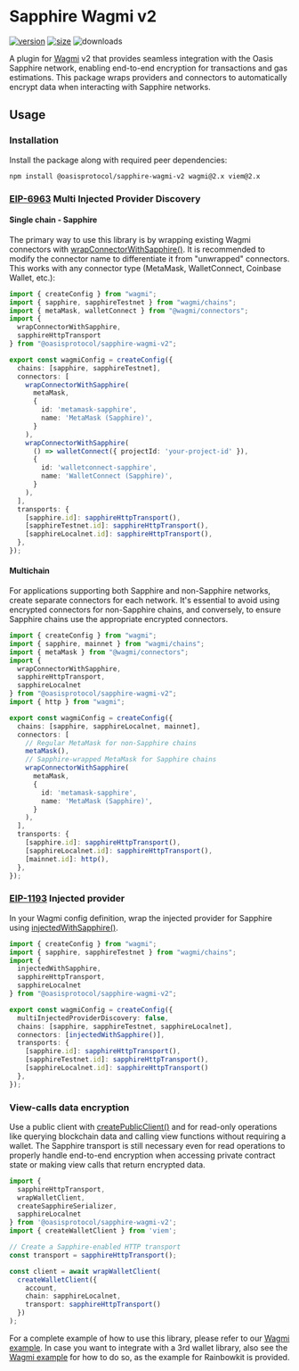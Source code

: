 # Sapphire Wagmi v2

[![version][wagmi-version]][wagmi-npm]
[![size][wagmi-size]][wagmi-bundlephobia]
![downloads][wagmi-downloads]

[wagmi-npm]: https://www.npmjs.org/package/@oasisprotocol/sapphire-wagmi-v2
[wagmi-version]: https://img.shields.io/npm/v/@oasisprotocol/sapphire-wagmi-v2
[wagmi-size]: https://img.shields.io/bundlephobia/minzip/@oasisprotocol/sapphire-wagmi-v2
[wagmi-bundlephobia]: https://bundlephobia.com/package/@oasisprotocol/sapphire-wagmi-v2
[wagmi-downloads]: https://img.shields.io/npm/dm/@oasisprotocol/sapphire-wagmi-v2.svg

A plugin for [Wagmi][wagmi] v2 that provides seamless integration with the Oasis
Sapphire network, enabling end-to-end encryption for transactions and gas
estimations. This package wraps providers and connectors to
automatically encrypt data when interacting with Sapphire networks.

[wagmi]: https://wagmi.sh/

## Usage

### Installation

Install the package along with required peer dependencies:

```
npm install @oasisprotocol/sapphire-wagmi-v2 wagmi@2.x viem@2.x
```

### [EIP-6963] Multi Injected Provider Discovery

#### Single chain - Sapphire

The primary way to use this library is by wrapping existing Wagmi connectors
with [wrapConnectorWithSapphire()]. It is recommended to modify the connector
name to differentiate it from "unwrapped" connectors. This works with any
connector type (MetaMask, WalletConnect, Coinbase Wallet,
etc.):

```typescript
import { createConfig } from "wagmi";
import { sapphire, sapphireTestnet } from "wagmi/chains";
import { metaMask, walletConnect } from "@wagmi/connectors";
import {
  wrapConnectorWithSapphire,
  sapphireHttpTransport
} from "@oasisprotocol/sapphire-wagmi-v2";

export const wagmiConfig = createConfig({
  chains: [sapphire, sapphireTestnet],
  connectors: [
    wrapConnectorWithSapphire(
      metaMask,
      {
        id: 'metamask-sapphire',
        name: 'MetaMask (Sapphire)',
      }
    ),
    wrapConnectorWithSapphire(
      () => walletConnect({ projectId: 'your-project-id' }),
      {
        id: 'walletconnect-sapphire',
        name: 'WalletConnect (Sapphire)',
      }
    ),
  ],
  transports: {
    [sapphire.id]: sapphireHttpTransport(),
    [sapphireTestnet.id]: sapphireHttpTransport(),
    [sapphireLocalnet.id]: sapphireHttpTransport(),
  },
});
```

#### Multichain

For applications supporting both Sapphire and non-Sapphire networks,
create separate connectors for each network. It's essential to avoid using
encrypted connectors for non-Sapphire chains, and conversely, to ensure Sapphire
chains use the appropriate encrypted connectors.

```typescript
import { createConfig } from "wagmi";
import { sapphire, mainnet } from "wagmi/chains";
import { metaMask } from "@wagmi/connectors";
import {
  wrapConnectorWithSapphire,
  sapphireHttpTransport,
  sapphireLocalnet
} from "@oasisprotocol/sapphire-wagmi-v2";
import { http } from "wagmi";

export const wagmiConfig = createConfig({
  chains: [sapphire, sapphireLocalnet, mainnet],
  connectors: [
    // Regular MetaMask for non-Sapphire chains
    metaMask(),
    // Sapphire-wrapped MetaMask for Sapphire chains
    wrapConnectorWithSapphire(
      metaMask,
      {
        id: 'metamask-sapphire',
        name: 'MetaMask (Sapphire)',
      }
    ),
  ],
  transports: {
    [sapphire.id]: sapphireHttpTransport(),
    [sapphireLocalnet.id]: sapphireHttpTransport(),
    [mainnet.id]: http(),
  },
});
```

[EIP-6963]: https://eips.ethereum.org/EIPS/eip-6963
[wrapConnectorWithSapphire()]: https://api.docs.oasis.io/js/sapphire-wagmi-v2/functions/wrapConnectorWithSapphire.html

### [EIP-1193] Injected provider

In your Wagmi config definition, wrap the injected provider for Sapphire
using [injectedWithSapphire()].

```typescript
import { createConfig } from "wagmi";
import { sapphire, sapphireTestnet } from "wagmi/chains";
import {
  injectedWithSapphire,
  sapphireHttpTransport,
  sapphireLocalnet
} from "@oasisprotocol/sapphire-wagmi-v2";

export const wagmiConfig = createConfig({
  multiInjectedProviderDiscovery: false,
  chains: [sapphire, sapphireTestnet, sapphireLocalnet],
  connectors: [injectedWithSapphire()],
  transports: {
    [sapphire.id]: sapphireHttpTransport(),
    [sapphireTestnet.id]: sapphireHttpTransport(),
    [sapphireLocalnet.id]: sapphireHttpTransport()
  },
});
```

[EIP-1193]: https://eips.ethereum.org/EIPS/eip-1193
[injectedWithSapphire()]: https://api.docs.oasis.io/js/sapphire-wagmi-v2/functions/injectedWithSapphire.html

### View-calls data encryption

Use a public client with [createPublicClient()] and for read-only operations
like querying blockchain data and calling view functions without requiring a
wallet. The Sapphire transport is still necessary even for read operations to
properly handle end-to-end encryption when accessing private contract state or
making view calls that return encrypted data.

```typescript
import {
  sapphireHttpTransport,
  wrapWalletClient,
  createSapphireSerializer,
  sapphireLocalnet
} from '@oasisprotocol/sapphire-wagmi-v2';
import { createWalletClient } from 'viem';

// Create a Sapphire-enabled HTTP transport
const transport = sapphireHttpTransport();

const client = await wrapWalletClient(
  createWalletClient({
    account,
    chain: sapphireLocalnet,
    transport: sapphireHttpTransport()
  })
);
```

For a complete example of how to use this library, please refer to our
[Wagmi example][example]. In case you want to integrate with a 3rd wallet
library, also see the [Wagmi example][example] for how to do so, as the example
for Rainbowkit is provided.

[example]: https://github.com/oasisprotocol/sapphire-paratime/tree/main/examples/wagmi-v2
[createPublicClient()]: https://viem.sh/docs/clients/public

